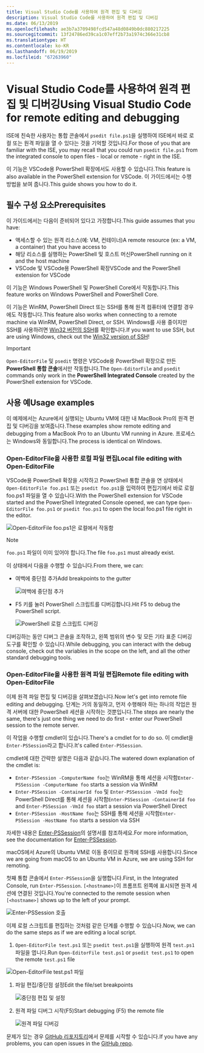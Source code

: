 ```yaml
---
title: Visual Studio Code를 사용하여 원격 편집 및 디버깅
description: Visual Studio Code를 사용하여 원격 편집 및 디버깅
ms.date: 06/13/2019
ms.openlocfilehash: ae3b7a3709498fcd547a48d0849b0dc880217225
ms.sourcegitcommit: 13f24786ed39ca1c07eff2b73a1974c366e31cb8
ms.translationtype: HT
ms.contentlocale: ko-KR
ms.lasthandoff: 06/19/2019
ms.locfileid: "67263960"
---
```

# <a name="using-visual-studio-code-for-remote-editing-and-debugging"></a><span data-ttu-id="febb1-103">Visual Studio Code를 사용하여 원격 편집 및 디버깅</span><span class="sxs-lookup"><span data-stu-id="febb1-103">Using Visual Studio Code for remote editing and debugging</span></span>

<span data-ttu-id="febb1-104">ISE에 친숙한 사용자는 통합 콘솔에서 `psedit file.ps1`을 실행하여 ISE에서 바로 로컬 또는 원격 파일을 열 수 있다는 것을 기억할 것입니다.</span><span class="sxs-lookup"><span data-stu-id="febb1-104">For those of you that are familiar with the ISE, you may recall that you could run `psedit file.ps1` from the integrated console to open files - local or remote - right in the ISE.</span></span>

<span data-ttu-id="febb1-105">이 기능은 VSCode용 PowerShell 확장에서도 사용할 수 있습니다.</span><span class="sxs-lookup"><span data-stu-id="febb1-105">This feature is also available in the PowerShell extension for VSCode.</span></span> <span data-ttu-id="febb1-106">이 가이드에서는 수행 방법을 보여 줍니다.</span><span class="sxs-lookup"><span data-stu-id="febb1-106">This guide shows you how to do it.</span></span>

## <a name="prerequisites"></a><span data-ttu-id="febb1-107">필수 구성 요소</span><span class="sxs-lookup"><span data-stu-id="febb1-107">Prerequisites</span></span>

<span data-ttu-id="febb1-108">이 가이드에서는 다음이 준비되어 있다고 가정합니다.</span><span class="sxs-lookup"><span data-stu-id="febb1-108">This guide assumes that you have:</span></span>

- <span data-ttu-id="febb1-109">액세스할 수 있는 원격 리소스(예: VM, 컨테이너)</span><span class="sxs-lookup"><span data-stu-id="febb1-109">A remote resource (ex: a VM, a container) that you have access to</span></span>
- <span data-ttu-id="febb1-110">해당 리소스를 실행하는 PowerShell 및 호스트 머신</span><span class="sxs-lookup"><span data-stu-id="febb1-110">PowerShell running on it and the host machine</span></span>
- <span data-ttu-id="febb1-111">VSCode 및 VSCode용 PowerShell 확장</span><span class="sxs-lookup"><span data-stu-id="febb1-111">VSCode and the PowerShell extension for VSCode</span></span>

<span data-ttu-id="febb1-112">이 기능은 Windows PowerShell 및 PowerShell Core에서 작동합니다.</span><span class="sxs-lookup"><span data-stu-id="febb1-112">This feature works on Windows PowerShell and PowerShell Core.</span></span>

<span data-ttu-id="febb1-113">이 기능은 WinRM, PowerShell Direct 또는 SSH를 통해 원격 컴퓨터에 연결할 경우에도 작동합니다.</span><span class="sxs-lookup"><span data-stu-id="febb1-113">This feature also works when connecting to a remote machine via WinRM, PowerShell Direct, or SSH.</span></span> <span data-ttu-id="febb1-114">Windows를 사용 중이지만 SSH를 사용하려면 [Win32 버전의 SSH](https://github.com/PowerShell/Win32-OpenSSH)를 확인합니다.</span><span class="sxs-lookup"><span data-stu-id="febb1-114">If you want to use SSH, but are using Windows, check out the [Win32 version of SSH](https://github.com/PowerShell/Win32-OpenSSH)!</span></span>

> [!IMPORTANT]
> <span data-ttu-id="febb1-115">`Open-EditorFile` 및 `psedit` 명령은 VSCode용 PowerShell 확장으로 만든 **PowerShell 통합 콘솔**에서만 작동합니다.</span><span class="sxs-lookup"><span data-stu-id="febb1-115">The `Open-EditorFile` and `psedit` commands only work in the **PowerShell Integrated Console** created by the PowerShell extension for VSCode.</span></span>

## <a name="usage-examples"></a><span data-ttu-id="febb1-116">사용 예</span><span class="sxs-lookup"><span data-stu-id="febb1-116">Usage examples</span></span>

<span data-ttu-id="febb1-117">이 예제에서는 Azure에서 실행되는 Ubuntu VM에 대한 내 MacBook Pro의 원격 편집 및 디버깅을 보여줍니다.</span><span class="sxs-lookup"><span data-stu-id="febb1-117">These examples show remote editing and debugging from a MacBook Pro to an Ubuntu VM running in Azure.</span></span> <span data-ttu-id="febb1-118">프로세스는 Windows와 동일합니다.</span><span class="sxs-lookup"><span data-stu-id="febb1-118">The process is identical on Windows.</span></span>

### <a name="local-file-editing-with-open-editorfile"></a><span data-ttu-id="febb1-119">Open-EditorFile을 사용한 로컬 파일 편집</span><span class="sxs-lookup"><span data-stu-id="febb1-119">Local file editing with Open-EditorFile</span></span>

<span data-ttu-id="febb1-120">VSCode용 PowerShell 확장을 시작하고 PowerShell 통합 콘솔을 연 상태에서 `Open-EditorFile foo.ps1` 또는 `psedit foo.ps1`을 입력하여 편집기에서 바로 로컬 foo.ps1 파일을 열 수 있습니다.</span><span class="sxs-lookup"><span data-stu-id="febb1-120">With the PowerShell extension for VSCode started and the PowerShell Integrated Console opened, we can type `Open-EditorFile foo.ps1` or `psedit foo.ps1` to open the local foo.ps1 file right in the editor.</span></span>

![Open-EditorFile foo.ps1은 로컬에서 작동함](images/Using-VSCode-for-Remote-Editing-and-Debugging/1-open-local-file.png)

>[!NOTE]
> <span data-ttu-id="febb1-122">`foo.ps1` 파일이 이미 있어야 합니다.</span><span class="sxs-lookup"><span data-stu-id="febb1-122">The file `foo.ps1` must already exist.</span></span>

<span data-ttu-id="febb1-123">이 상태에서 다음을 수행할 수 있습니다.</span><span class="sxs-lookup"><span data-stu-id="febb1-123">From there, we can:</span></span>

- <span data-ttu-id="febb1-124">여백에 중단점 추가</span><span class="sxs-lookup"><span data-stu-id="febb1-124">Add breakpoints to the gutter</span></span>

  ![여백에 중단점 추가](images/Using-VSCode-for-Remote-Editing-and-Debugging/2-adding-breakpoint-gutter.png)

- <span data-ttu-id="febb1-126">F5 키를 눌러 PowerShell 스크립트를 디버깅합니다.</span><span class="sxs-lookup"><span data-stu-id="febb1-126">Hit F5 to debug the PowerShell script.</span></span>

  ![PowerShell 로컬 스크립트 디버깅](images/Using-VSCode-for-Remote-Editing-and-Debugging/3-local-debug.png)

<span data-ttu-id="febb1-128">디버깅하는 동안 디버그 콘솔을 조작하고, 왼쪽 범위의 변수 및 모든 기타 표준 디버깅 도구를 확인할 수 있습니다.</span><span class="sxs-lookup"><span data-stu-id="febb1-128">While debugging, you can interact with the debug console, check out the variables in the scope on the left, and all the other standard debugging tools.</span></span>

### <a name="remote-file-editing-with-open-editorfile"></a><span data-ttu-id="febb1-129">Open-EditorFile을 사용한 원격 파일 편집</span><span class="sxs-lookup"><span data-stu-id="febb1-129">Remote file editing with Open-EditorFile</span></span>

<span data-ttu-id="febb1-130">이제 원격 파일 편집 및 디버깅을 살펴보겠습니다.</span><span class="sxs-lookup"><span data-stu-id="febb1-130">Now let's get into remote file editing and debugging.</span></span> <span data-ttu-id="febb1-131">단계는 거의 동일하고, 먼저 수행해야 하는 하나의 작업은 원격 서버에 대한 PowerShell 세션을 시작하는 것뿐입니다.</span><span class="sxs-lookup"><span data-stu-id="febb1-131">The steps are nearly the same, there's just one thing we need to do first - enter our PowerShell session to the remote server.</span></span>

<span data-ttu-id="febb1-132">이 작업을 수행할 cmdlet이 있습니다.</span><span class="sxs-lookup"><span data-stu-id="febb1-132">There's a cmdlet for to do so.</span></span> <span data-ttu-id="febb1-133">이 cmdlet을 `Enter-PSSession`라고 합니다.</span><span class="sxs-lookup"><span data-stu-id="febb1-133">It's called `Enter-PSSession`.</span></span>

<span data-ttu-id="febb1-134">cmdlet에 대한 간략한 설명은 다음과 같습니다.</span><span class="sxs-lookup"><span data-stu-id="febb1-134">The watered down explanation of the cmdlet is:</span></span>

- <span data-ttu-id="febb1-135">`Enter-PSSession -ComputerName foo`는 WinRM을 통해 세션을 시작함</span><span class="sxs-lookup"><span data-stu-id="febb1-135">`Enter-PSSession -ComputerName foo` starts a session via WinRM</span></span>
- <span data-ttu-id="febb1-136">`Enter-PSSession -ContainerId foo` 및 `Enter-PSSession -VmId foo`는 PowerShell Direct를 통해 세션을 시작함</span><span class="sxs-lookup"><span data-stu-id="febb1-136">`Enter-PSSession -ContainerId foo` and `Enter-PSSession -VmId foo` start a session via PowerShell Direct</span></span>
- <span data-ttu-id="febb1-137">`Enter-PSSession -HostName foo`는 SSH를 통해 세션을 시작함</span><span class="sxs-lookup"><span data-stu-id="febb1-137">`Enter-PSSession -HostName foo` starts a session via SSH</span></span>

<span data-ttu-id="febb1-138">자세한 내용은 [Enter-PSSession](/powershell/module/microsoft.powershell.core/enter-pssession)의 설명서를 참조하세요.</span><span class="sxs-lookup"><span data-stu-id="febb1-138">For more information, see the documentation for [Enter-PSSession](/powershell/module/microsoft.powershell.core/enter-pssession).</span></span>

<span data-ttu-id="febb1-139">macOS에서 Azure의 Ubuntu VM로 이동 중이므로 원격에 SSH를 사용합니다.</span><span class="sxs-lookup"><span data-stu-id="febb1-139">Since we are going from macOS to an Ubuntu VM in Azure, we are using SSH for remoting.</span></span>

<span data-ttu-id="febb1-140">첫째 통합 콘솔에서 `Enter-PSSession`을 실행합니다.</span><span class="sxs-lookup"><span data-stu-id="febb1-140">First, in the Integrated Console, run `Enter-PSSession`.</span></span> <span data-ttu-id="febb1-141">`[<hostname>]`이 프롬프트 왼쪽에 표시되면 원격 세션에 연결된 것입니다.</span><span class="sxs-lookup"><span data-stu-id="febb1-141">You're connected to the remote session when `[<hostname>]` shows up to the left of your prompt.</span></span>

![Enter-PSSession 호출](images/Using-VSCode-for-Remote-Editing-and-Debugging/4-enter-pssession.png)

<span data-ttu-id="febb1-143">이제 로컬 스크립트를 편집하는 것처럼 같은 단계를 수행할 수 있습니다.</span><span class="sxs-lookup"><span data-stu-id="febb1-143">Now, we can do the same steps as if we are editing a local script.</span></span>

1. <span data-ttu-id="febb1-144">`Open-EditorFile test.ps1` 또는 `psedit test.ps1`을 실행하여 원격 `test.ps1` 파일을 엽니다.</span><span class="sxs-lookup"><span data-stu-id="febb1-144">Run `Open-EditorFile test.ps1` or `psedit test.ps1` to open the remote `test.ps1` file</span></span>

  ![Open-EditorFile test.ps1 파일](images/Using-VSCode-for-Remote-Editing-and-Debugging/5-open-remote-file.png)

1. <span data-ttu-id="febb1-146">파일 편집/중단점 설정</span><span class="sxs-lookup"><span data-stu-id="febb1-146">Edit the file/set breakpoints</span></span>

   ![중단점 편집 및 설정](images/Using-VSCode-for-Remote-Editing-and-Debugging/6-set-breakpoints.png)

1. <span data-ttu-id="febb1-148">원격 파일 디버그 시작(F5)</span><span class="sxs-lookup"><span data-stu-id="febb1-148">Start debugging (F5) the remote file</span></span>

   ![원격 파일 디버깅](images/Using-VSCode-for-Remote-Editing-and-Debugging/7-start-debugging.png)

<span data-ttu-id="febb1-150">문제가 있는 경우 [GitHub 리포지토리](https://github.com/powershell/vscode-powershell)에서 문제를 시작할 수 있습니다.</span><span class="sxs-lookup"><span data-stu-id="febb1-150">If you have any problems, you can open issues in the [GitHub repo](https://github.com/powershell/vscode-powershell).</span></span>

